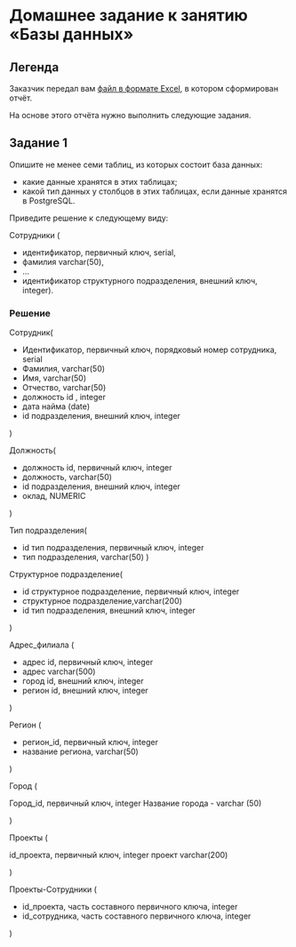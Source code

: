 # Домашнее задание к занятию «Базы данных»

## Легенда

Заказчик передал вам [файл в формате Excel](hw-12-1.xlsx), в котором сформирован отчёт.

На основе этого отчёта нужно выполнить следующие задания.

## Задание 1

Опишите не менее семи таблиц, из которых состоит база данных:

* какие данные хранятся в этих таблицах;
* какой тип данных у столбцов в этих таблицах, если данные хранятся в PostgreSQL.

Приведите решение к следующему виду:

Сотрудники (

* идентификатор, первичный ключ, serial,
* фамилия varchar(50),
* ...
* идентификатор структурного подразделения, внешний ключ, integer).

### Решение

Сотрудник(

* Идентификатор, первичный ключ, порядковый номер сотрудника, serial
* Фамилия, varchar(50)
* Имя, varchar(50)
* Отчество, varchar(50)
* должность id , integer
* дата найма (date)
* id подразделения, внешний ключ, integer

)

Должность(

* должность id, первичный ключ, integer
* должность, varchar(50)
* id подразделения, внешний ключ, integer
* оклад, NUMERIC

)

Тип подразделения(

* id тип подразделения, первичный ключ, integer
* тип подразделения, varchar(50)
)

Структурное подразделение(

* id структурное подразделение, первичный ключ, integer
* структурное подразделение,varchar(200)
* id тип подразделения, внешний ключ, integer

)

Адрес_филиала (

* адрес id, первичный ключ, integer
* адрес varchar(500)
* город id, внешний ключ, integer
* регион id, внешний ключ, integer

)

Регион (

* регион_id, первичный ключ, integer
* название региона, varchar(50)

)

Город (

Город_id, первичный ключ, integer
Название города - varchar (50)

)

Проекты (

id_проекта, первичный ключ, integer
проект varchar(200)

)

Проекты-Сотрудники (

* id_проекта, часть составного первичного ключа, integer
* id_сотрудника, часть составного первичного ключа, integer

)
